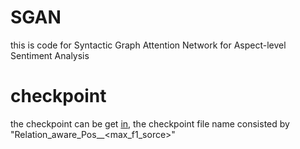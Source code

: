 # SGAN
this is code  for  Syntactic Graph Attention Network for Aspect-level Sentiment Analysis


# checkpoint
the checkpoint can be get [in](https://drive.google.com/drive/folders/1DsrVOQqLLNBHsng9cRYJr49kLjPIH1Zt?usp=sharing), 
the checkpoint file name consisted by "Relation_aware_Pos_<datasets>_<max_f1_sorce>"
